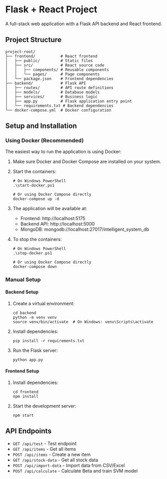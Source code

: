 # Flask + React Project

A full-stack web application with a Flask API backend and React frontend.

## Project Structure

```
project-root/
├── frontend/           # React frontend
│   ├── public/         # Static files
│   ├── src/            # React source code
│   │   ├── components/ # Reusable components
│   │   └── pages/      # Page components
│   └── package.json    # Frontend dependencies
├── backend/            # Flask API
│   ├── routes/         # API route definitions
│   ├── models/         # Database models
│   ├── services/       # Business logic
│   ├── app.py          # Flask application entry point
│   └── requirements.txt # Backend dependencies
└── docker-compose.yml  # Docker configuration
```

## Setup and Installation

### Using Docker (Recommended)

The easiest way to run the application is using Docker:

1. Make sure Docker and Docker Compose are installed on your system.

2. Start the containers:
   ```
   # On Windows PowerShell
   .\start-docker.ps1
   
   # Or using Docker Compose directly
   docker-compose up -d
   ```

3. The application will be available at:
   - Frontend: http://localhost:5175
   - Backend API: http://localhost:5000
   - MongoDB: mongodb://localhost:27017/intelligent_system_db

4. To stop the containers:
   ```
   # On Windows PowerShell
   .\stop-docker.ps1
   
   # Or using Docker Compose directly
   docker-compose down
   ```

### Manual Setup

#### Backend Setup

1. Create a virtual environment:
   ```
   cd backend
   python -m venv venv
   source venv/bin/activate  # On Windows: venv\Scripts\activate
   ```

2. Install dependencies:
   ```
   pip install -r requirements.txt
   ```

3. Run the Flask server:
   ```
   python app.py
   ```

#### Frontend Setup

1. Install dependencies:
   ```
   cd frontend
   npm install
   ```

2. Start the development server:
   ```
   npm start
   ```

## API Endpoints

- `GET /api/test` - Test endpoint
- `GET /api/items` - Get all items
- `POST /api/items` - Create a new item
- `GET /api/stock-data` - Get all stock data
- `POST /api/import-data` - Import data from CSV/Excel
- `POST /api/calculate` - Calculate Beta and train SVM model